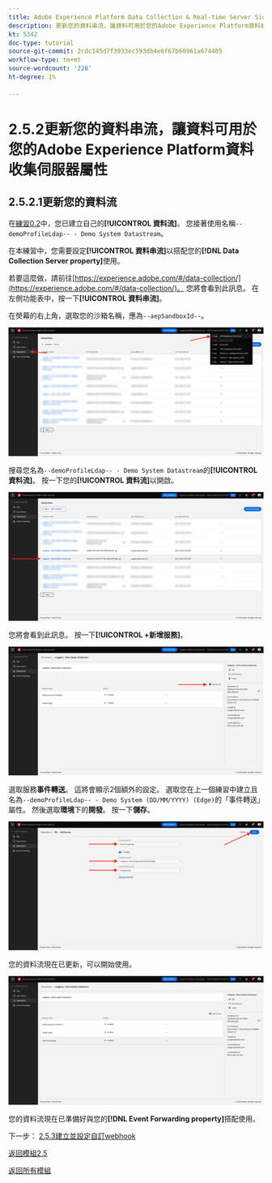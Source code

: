 ```yaml
---
title: Adobe Experience Platform Data Collection & Real-time Server Side Forwarding — 更新您的資料串流，使資料可用於您的Adobe Experience Platform Data Collection Server屬性
description: 更新您的資料串流，讓資料可用於您的Adobe Experience Platform資料收集伺服器屬性
kt: 5342
doc-type: tutorial
source-git-commit: 2cdc145d7f3933ec593db4e6f67b60961a674405
workflow-type: tm+mt
source-wordcount: '228'
ht-degree: 1%

---
```


# 2.5.2更新您的資料串流，讓資料可用於您的Adobe Experience Platform資料收集伺服器屬性

## 2.5.2.1更新您的資料流

在[練習0.2](./../../gettingstarted/gettingstarted/ex2.md)中，您已建立自己的&#x200B;**[!UICONTROL 資料流]**。 您接著使用名稱`--demoProfileLdap-- - Demo System Datastream`。

在本練習中，您需要設定&#x200B;**[!UICONTROL 資料串流]**&#x200B;以搭配您的&#x200B;**[!DNL Data Collection Server property]**&#x200B;使用。

若要這麼做，請前往[https://experience.adobe.com/#/data-collection/](https://experience.adobe.com/#/data-collection/)。 您將會看到此訊息。 在左側功能表中，按一下&#x200B;**[!UICONTROL 資料串流]**。

在熒幕的右上角，選取您的沙箱名稱，應為`--aepSandboxId--`。

![按一下左側導覽中的Edge設定圖示](./images/edgeconfig1b.png)

搜尋您名為`--demoProfileLdap-- - Demo System Datastream`的&#x200B;**[!UICONTROL 資料流]**。 按一下您的&#x200B;**[!UICONTROL 資料流]**&#x200B;以開啟。

![WebSDK](./images/websdk0.png)

您將會看到此訊息。 按一下&#x200B;**[!UICONTROL +新增服務]**。

![WebSDK](./images/websdk3.png)

選取服務&#x200B;**事件轉送**。 這將會顯示2個額外的設定。 選取您在上一個練習中建立且名為`--demoProfileLdap-- - Demo System (DD/MM/YYYY) (Edge)`的「事件轉送」屬性。 然後選取&#x200B;**環境**&#x200B;下的&#x200B;**開發**。 按一下&#x200B;**儲存**。

![WebSDK](./images/websdk4.png)

您的資料流現在已更新，可以開始使用。

![WebSDK](./images/websdk8a.png)

您的資料流現在已準備好與您的&#x200B;**[!DNL Event Forwarding property]**&#x200B;搭配使用。

下一步： [2.5.3建立並設定自訂webhook](./ex3.md)

[返回模組2.5](./aep-data-collection-ssf.md)

[返回所有模組](./../../../overview.md)
